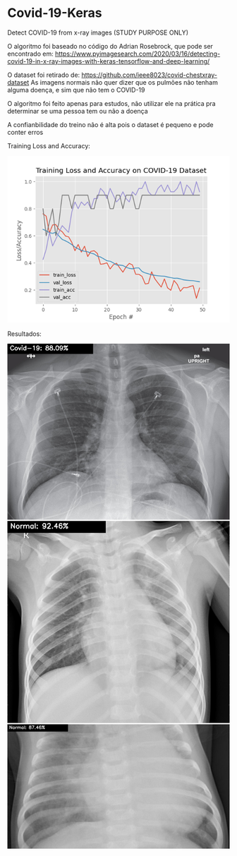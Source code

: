 # Covid-19-Keras
Detect COVID-19 from x-ray images (STUDY PURPOSE ONLY)

O algoritmo foi baseado no código do Adrian Rosebrock, que pode ser encontrado em:
https://www.pyimagesearch.com/2020/03/16/detecting-covid-19-in-x-ray-images-with-keras-tensorflow-and-deep-learning/

O dataset foi retirado de:
https://github.com/ieee8023/covid-chestxray-dataset
As imagens normais não quer dizer que os pulmões não tenham alguma doença, e sim que não tem o COVID-19

O algoritmo foi feito apenas para estudos, não utilizar ele na prática pra determinar se uma pessoa tem ou não a doença

A confianbilidade do treino não é alta pois o dataset é pequeno e pode conter erros


Training Loss and Accuracy:

![Training Loss and Accuracy](https://github.com/parucker/Covid-19-Keras/blob/master/grafic.png)

Resultados:

![Result 0](https://github.com/parucker/Covid-19-Keras/blob/master/Results/result0.png)
![Result 1](https://github.com/parucker/Covid-19-Keras/blob/master/Results/result1.png)
![Result 2](https://github.com/parucker/Covid-19-Keras/blob/master/Results/result2.png)
